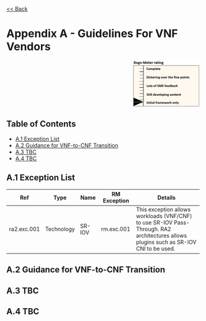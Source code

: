 [<< Back](../../kubernetes)
# Appendix A - Guidelines For VNF Vendors
<p align="right"><img src="../figures/bogo_ifo.png" alt="scope" title="Scope" width="35%"/></p>

## Table of Contents

* [A.1 Exception List](#A.1)
* [A.2 Guidance for VNF-to-CNF Transition](#A.2)
* [A.3 TBC](#A.3)
* [A.4 TBC](#A.3)

<a name="A.1"></a>
## A.1 Exception List

| Ref         | Type       | Name               | RM Exception | Details |
|-------------|------------|--------------------|--------------|---------|
| ra2.exc.001 | Technology | SR-IOV             | rm.exc.001   | This exception allows workloads (VNF/CNF) to use SR-IOV Pass-Through. RA2 architectures allows plugins such as SR-IOV CNI to be used. |
<!--
| ra2.exc.002 |            |                    |              |         |
-->

<a name="A.2"></a>
## A.2 Guidance for VNF-to-CNF Transition

<a name="A.3"></a>
## A.3 TBC

<a name="A.4"></a>
## A.4 TBC
